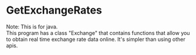 # GetExchangeRates
Note: This is for java.<br />This program has a class "Exchange" that contains functions that allow you to obtain real time exchange rate data online. It's simpler than using other apis.
